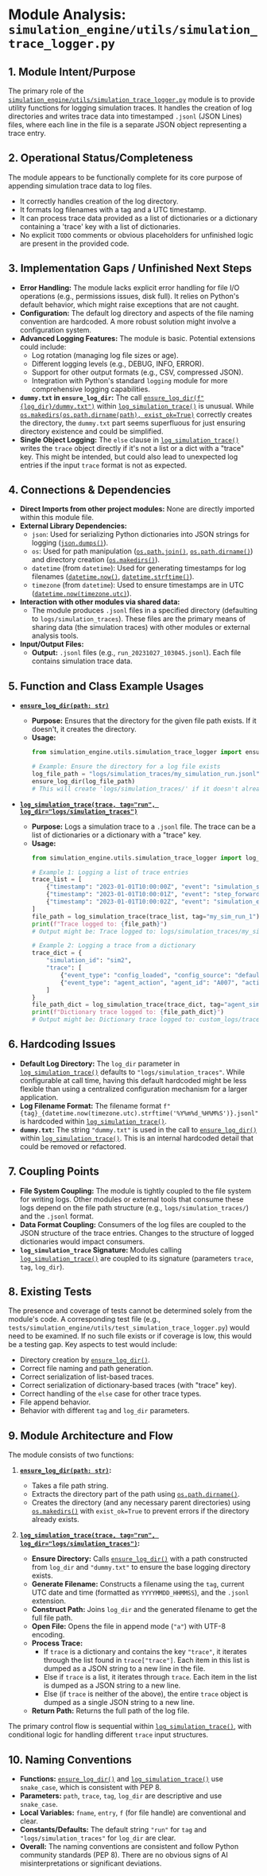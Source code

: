 # Module Analysis: `simulation_engine/utils/simulation_trace_logger.py`

## 1. Module Intent/Purpose

The primary role of the [`simulation_engine/utils/simulation_trace_logger.py`](../../simulation_engine/utils/simulation_trace_logger.py) module is to provide utility functions for logging simulation traces. It handles the creation of log directories and writes trace data into timestamped `.jsonl` (JSON Lines) files, where each line in the file is a separate JSON object representing a trace entry.

## 2. Operational Status/Completeness

The module appears to be functionally complete for its core purpose of appending simulation trace data to log files.
- It correctly handles creation of the log directory.
- It formats log filenames with a tag and a UTC timestamp.
- It can process trace data provided as a list of dictionaries or a dictionary containing a 'trace' key with a list of dictionaries.
- No explicit `TODO` comments or obvious placeholders for unfinished logic are present in the provided code.

## 3. Implementation Gaps / Unfinished Next Steps

- **Error Handling:** The module lacks explicit error handling for file I/O operations (e.g., permissions issues, disk full). It relies on Python's default behavior, which might raise exceptions that are not caught.
- **Configuration:** The default log directory and aspects of the file naming convention are hardcoded. A more robust solution might involve a configuration system.
- **Advanced Logging Features:** The module is basic. Potential extensions could include:
    - Log rotation (managing log file sizes or age).
    - Different logging levels (e.g., DEBUG, INFO, ERROR).
    - Support for other output formats (e.g., CSV, compressed JSON).
    - Integration with Python's standard `logging` module for more comprehensive logging capabilities.
- **`dummy.txt` in `ensure_log_dir`:** The call [`ensure_log_dir(f"{log_dir}/dummy.txt")`](../../simulation_engine/utils/simulation_trace_logger.py:13) within [`log_simulation_trace()`](../../simulation_engine/utils/simulation_trace_logger.py:8) is unusual. While [`os.makedirs(os.path.dirname(path), exist_ok=True)`](../../simulation_engine/utils/simulation_trace_logger.py:6) correctly creates the directory, the `dummy.txt` part seems superfluous for just ensuring directory existence and could be simplified.
- **Single Object Logging:** The `else` clause in [`log_simulation_trace()`](../../simulation_engine/utils/simulation_trace_logger.py:23-24) writes the `trace` object directly if it's not a list or a dict with a "trace" key. This might be intended, but could also lead to unexpected log entries if the input `trace` format is not as expected.

## 4. Connections & Dependencies

- **Direct Imports from other project modules:** None are directly imported within this module file.
- **External Library Dependencies:**
    - `json`: Used for serializing Python dictionaries into JSON strings for logging ([`json.dumps()`](../../simulation_engine/utils/simulation_trace_logger.py:19)).
    - `os`: Used for path manipulation ([`os.path.join()`](../../simulation_engine/utils/simulation_trace_logger.py:15), [`os.path.dirname()`](../../simulation_engine/utils/simulation_trace_logger.py:6)) and directory creation ([`os.makedirs()`](../../simulation_engine/utils/simulation_trace_logger.py:6)).
    - `datetime` (from `datetime`): Used for generating timestamps for log filenames ([`datetime.now()`](../../simulation_engine/utils/simulation_trace_logger.py:14), [`datetime.strftime()`](../../simulation_engine/utils/simulation_trace_logger.py:14)).
    - `timezone` (from `datetime`): Used to ensure timestamps are in UTC ([`datetime.now(timezone.utc)`](../../simulation_engine/utils/simulation_trace_logger.py:14)).
- **Interaction with other modules via shared data:**
    - The module produces `.jsonl` files in a specified directory (defaulting to `logs/simulation_traces`). These files are the primary means of sharing data (the simulation traces) with other modules or external analysis tools.
- **Input/Output Files:**
    - **Output:** `.jsonl` files (e.g., `run_20231027_103045.jsonl`). Each file contains simulation trace data.

## 5. Function and Class Example Usages

- **[`ensure_log_dir(path: str)`](../../simulation_engine/utils/simulation_trace_logger.py:5)**
    - **Purpose:** Ensures that the directory for the given file path exists. If it doesn't, it creates the directory.
    - **Usage:**
      ```python
      from simulation_engine.utils.simulation_trace_logger import ensure_log_dir

      # Example: Ensure the directory for a log file exists
      log_file_path = "logs/simulation_traces/my_simulation_run.jsonl"
      ensure_log_dir(log_file_path)
      # This will create 'logs/simulation_traces/' if it doesn't already exist.
      ```

- **[`log_simulation_trace(trace, tag="run", log_dir="logs/simulation_traces")`](../../simulation_engine/utils/simulation_trace_logger.py:8)**
    - **Purpose:** Logs a simulation trace to a `.jsonl` file. The trace can be a list of dictionaries or a dictionary with a "trace" key.
    - **Usage:**
      ```python
      from simulation_engine.utils.simulation_trace_logger import log_simulation_trace

      # Example 1: Logging a list of trace entries
      trace_list = [
          {"timestamp": "2023-01-01T10:00:00Z", "event": "simulation_start", "id": "sim1"},
          {"timestamp": "2023-01-01T10:00:01Z", "event": "step_forward", "step": 1, "value": 100},
          {"timestamp": "2023-01-01T10:00:02Z", "event": "simulation_end", "id": "sim1"}
      ]
      file_path = log_simulation_trace(trace_list, tag="my_sim_run_1")
      print(f"Trace logged to: {file_path}")
      # Output might be: Trace logged to: logs/simulation_traces/my_sim_run_1_YYYYMMDD_HHMMSS.jsonl

      # Example 2: Logging a trace from a dictionary
      trace_dict = {
          "simulation_id": "sim2",
          "trace": [
              {"event_type": "config_loaded", "config_source": "default.cfg"},
              {"event_type": "agent_action", "agent_id": "A007", "action": "observe"}
          ]
      }
      file_path_dict = log_simulation_trace(trace_dict, tag="agent_sim", log_dir="custom_logs/traces")
      print(f"Dictionary trace logged to: {file_path_dict}")
      # Output might be: Dictionary trace logged to: custom_logs/traces/agent_sim_YYYYMMDD_HHMMSS.jsonl
      ```

## 6. Hardcoding Issues

- **Default Log Directory:** The `log_dir` parameter in [`log_simulation_trace()`](../../simulation_engine/utils/simulation_trace_logger.py:8) defaults to `"logs/simulation_traces"`. While configurable at call time, having this default hardcoded might be less flexible than using a centralized configuration mechanism for a larger application.
- **Log Filename Format:** The filename format `f"{tag}_{datetime.now(timezone.utc).strftime('%Y%m%d_%H%M%S')}.jsonl"` is hardcoded within [`log_simulation_trace()`](../../simulation_engine/utils/simulation_trace_logger.py:14).
- **`dummy.txt`:** The string `"dummy.txt"` is used in the call to [`ensure_log_dir()`](../../simulation_engine/utils/simulation_trace_logger.py:13) within [`log_simulation_trace()`](../../simulation_engine/utils/simulation_trace_logger.py:8). This is an internal hardcoded detail that could be removed or refactored.

## 7. Coupling Points

- **File System Coupling:** The module is tightly coupled to the file system for writing logs. Other modules or external tools that consume these logs depend on the file path structure (e.g., `logs/simulation_traces/`) and the `.jsonl` format.
- **Data Format Coupling:** Consumers of the log files are coupled to the JSON structure of the trace entries. Changes to the structure of logged dictionaries would impact consumers.
- **`log_simulation_trace` Signature:** Modules calling [`log_simulation_trace()`](../../simulation_engine/utils/simulation_trace_logger.py:8) are coupled to its signature (parameters `trace`, `tag`, `log_dir`).

## 8. Existing Tests

The presence and coverage of tests cannot be determined solely from the module's code. A corresponding test file (e.g., `tests/simulation_engine/utils/test_simulation_trace_logger.py`) would need to be examined. If no such file exists or if coverage is low, this would be a testing gap. Key aspects to test would include:
- Directory creation by [`ensure_log_dir()`](../../simulation_engine/utils/simulation_trace_logger.py:5).
- Correct file naming and path generation.
- Correct serialization of list-based traces.
- Correct serialization of dictionary-based traces (with "trace" key).
- Correct handling of the `else` case for other trace types.
- File append behavior.
- Behavior with different `tag` and `log_dir` parameters.

## 9. Module Architecture and Flow

The module consists of two functions:

1.  **[`ensure_log_dir(path: str)`](../../simulation_engine/utils/simulation_trace_logger.py:5):**
    *   Takes a file path string.
    *   Extracts the directory part of the path using [`os.path.dirname()`](../../simulation_engine/utils/simulation_trace_logger.py:6).
    *   Creates the directory (and any necessary parent directories) using [`os.makedirs()`](../../simulation_engine/utils/simulation_trace_logger.py:6) with `exist_ok=True` to prevent errors if the directory already exists.

2.  **[`log_simulation_trace(trace, tag="run", log_dir="logs/simulation_traces")`](../../simulation_engine/utils/simulation_trace_logger.py:8):**
    *   **Ensure Directory:** Calls [`ensure_log_dir()`](../../simulation_engine/utils/simulation_trace_logger.py:13) with a path constructed from `log_dir` and `"dummy.txt"` to ensure the base logging directory exists.
    *   **Generate Filename:** Constructs a filename using the `tag`, current UTC date and time (formatted as `YYYYMMDD_HHMMSS`), and the `.jsonl` extension.
    *   **Construct Path:** Joins `log_dir` and the generated filename to get the full file path.
    *   **Open File:** Opens the file in append mode (`"a"`) with UTF-8 encoding.
    *   **Process Trace:**
        *   If `trace` is a dictionary and contains the key `"trace"`, it iterates through the list found in `trace["trace"]`. Each item in this list is dumped as a JSON string to a new line in the file.
        *   Else if `trace` is a list, it iterates through `trace`. Each item in the list is dumped as a JSON string to a new line.
        *   Else (if `trace` is neither of the above), the entire `trace` object is dumped as a single JSON string to a new line.
    *   **Return Path:** Returns the full path of the log file.

The primary control flow is sequential within [`log_simulation_trace()`](../../simulation_engine/utils/simulation_trace_logger.py:8), with conditional logic for handling different `trace` input structures.

## 10. Naming Conventions

- **Functions:** [`ensure_log_dir()`](../../simulation_engine/utils/simulation_trace_logger.py:5) and [`log_simulation_trace()`](../../simulation_engine/utils/simulation_trace_logger.py:8) use `snake_case`, which is consistent with PEP 8.
- **Parameters:** `path`, `trace`, `tag`, `log_dir` are descriptive and use `snake_case`.
- **Local Variables:** `fname`, `entry`, `f` (for file handle) are conventional and clear.
- **Constants/Defaults:** The default string `"run"` for `tag` and `"logs/simulation_traces"` for `log_dir` are clear.
- **Overall:** The naming conventions are consistent and follow Python community standards (PEP 8). There are no obvious signs of AI misinterpretations or significant deviations.